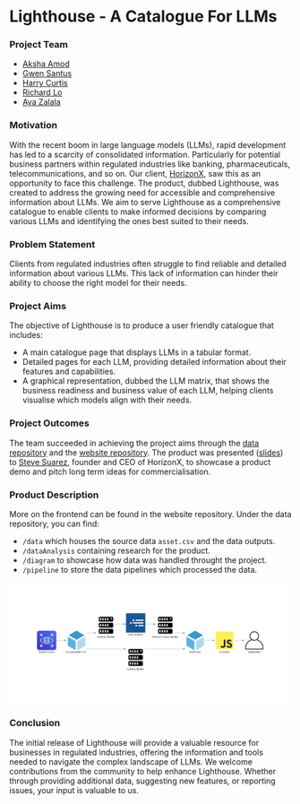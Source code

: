 # Lighthouse - A Catalogue For LLMs

### Project Team

- [Aksha Amod](<https://github.com/akshaamod>) 
- [Gwen Santus](<https://github.com/gtsantus>)
- [Harry Curtis](<https://github.com/Rustic-Citrus>)
- [Richard Lo](<https://github.com/RichardLoProjects>)
- [Aya Zalala](<https://github.com/azalzala>)

### Motivation

With the recent boom in large language models (LLMs), rapid development has led to a scarcity of consolidated information. Particularly for potential business partners within regulated industries like banking, pharmaceuticals, telecommunications, and so on. Our client, [HorizonX](<https://www.horizonxc.com/>), saw this as an opportunity to face this challenge. The product, dubbed Lighthouse, was created to address the growing need for accessible and comprehensive information about LLMs. We aim to serve Lighthouse as a comprehensive catalogue to enable clients to make informed decisions by comparing various LLMs and identifying the ones best suited to their needs.

### Problem Statement

Clients from regulated industries often struggle to find reliable and detailed information about various LLMs. This lack of information can hinder their ability to choose the right model for their needs.

### Project Aims

The objective of Lighthouse is to produce a user friendly catalogue that includes:

- A main catalogue page that displays LLMs in a tabular format.
- Detailed pages for each LLM, providing detailed information about their features and capabilities.
- A graphical representation, dubbed the LLM matrix, that shows the business readiness and business value of each LLM, helping clients visualise which models align with their needs.

### Project Outcomes

The team succeeded in achieving the project aims through the [data repository](<https://github.com/RichardLoProjects/DF_2024_wk14_HackathonJuly24>) and the [website repository](<https://github.com/Rustic-Citrus/hackathon>). The product was presented ([slides](https://github.com/RichardLoProjects/DF_2024_wk14_HackathonJuly24/blob/main/4lgorithm%20-%20Lighthouse.pdf)) to [Steve Suarez](<https://www.linkedin.com/stevexsuarez>), founder and CEO of HorizonX, to showcase a product demo and pitch long term ideas for commercialisation.

### Product Description

More on the frontend can be found in the website repository. Under the data repository, you can find:

- `/data` which houses the source data `asset.csv` and the data outputs.
- `/dataAnalysis` containing research for the product.
- `/diagram` to showcase how data was handled throught the project.
- `/pipeline` to store the data pipelines which processed the data.

![Data diagram](https://github.com/RichardLoProjects/DF_2024_wk14_HackathonJuly24/blob/main/diagram/data_flow_diagram.png)

### Conclusion

The initial release of Lighthouse will provide a valuable resource for businesses in regulated industries, offering the information and tools needed to navigate the complex landscape of LLMs. We welcome contributions from the community to help enhance Lighthouse. Whether through providing additional data, suggesting new features, or reporting issues, your input is valuable to us.



